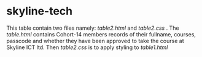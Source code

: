 # skyline-tech

This table contain two files namely: _table2.html_ and _table2.css_ .
The _table.html_ contains Cohort-14 members records of their fullname, courses, passcode and whether they have been approved to take the course at Skyline ICT ltd. Then _table2.css_ is to apply styling to _table1.html_

